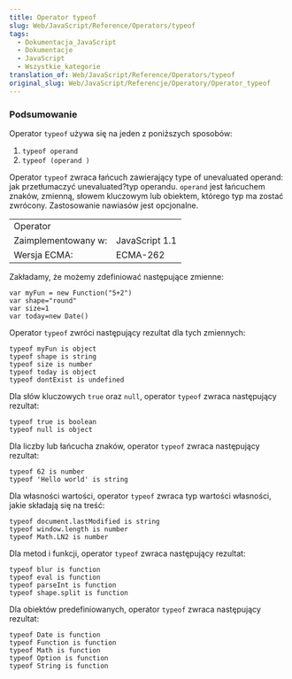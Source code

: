 ```yaml
---
title: Operator typeof
slug: Web/JavaScript/Reference/Operators/typeof
tags:
  - Dokumentacja_JavaScript
  - Dokumentacje
  - JavaScript
  - Wszystkie_kategorie
translation_of: Web/JavaScript/Reference/Operators/typeof
original_slug: Web/JavaScript/Referencje/Operatory/Operator_typeof
---
```

### Podsumowanie

Operator `typeof` używa się na jeden z poniższych sposobów:

1.  `typeof operand`
2.  `typeof (operand )`

Operator `typeof` zwraca łańcuch zawierający type of unevaluated operand: jak przetłumaczyć unevaluated?typ operandu. `operand` jest łańcuchem znaków, zmienną, słowem kluczowym lub obiektem, którego typ ma zostać zwrócony. Zastosowanie nawiasów jest opcjonalne.

<table class="fullwidth-table">
  <tbody>
    <tr>
      <td class="header" colspan="2">Operator</td>
    </tr>
    <tr>
      <td>Zaimplementowany w:</td>
      <td>JavaScript 1.1</td>
    </tr>
    <tr>
      <td>Wersja ECMA:</td>
      <td>ECMA-262</td>
    </tr>
  </tbody>
</table>

Zakładamy, że możemy zdefiniować następujące zmienne:

    var myFun = new Function("5+2")
    var shape="round"
    var size=1
    var today=new Date()

Operator `typeof` zwróci następujący rezultat dla tych zmiennych:

    typeof myFun is object
    typeof shape is string
    typeof size is number
    typeof today is object
    typeof dontExist is undefined

Dla słów kluczowych `true` oraz `null`, operator `typeof` zwraca następujący rezultat:

    typeof true is boolean
    typeof null is object

Dla liczby lub łańcucha znaków, operator `typeof` zwraca następujący rezultat:

    typeof 62 is number
    typeof 'Hello world' is string

Dla własności wartości, operator `typeof` zwraca typ wartości własności, jakie składają się na treść:

    typeof document.lastModified is string
    typeof window.length is number
    typeof Math.LN2 is number

Dla metod i funkcji, operator `typeof` zwraca następujący rezultat:

    typeof blur is function
    typeof eval is function
    typeof parseInt is function
    typeof shape.split is function

Dla obiektów predefiniowanych, operator `typeof` zwraca następujący rezultat:

    typeof Date is function
    typeof Function is function
    typeof Math is function
    typeof Option is function
    typeof String is function
